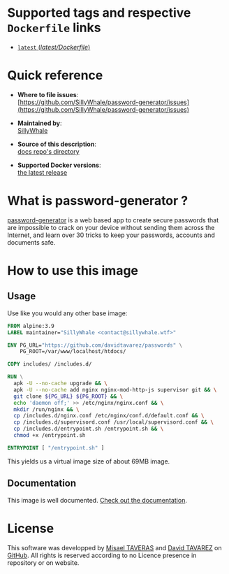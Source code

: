 # Supported tags and respective `Dockerfile` links

- [`latest` (*latest/Dockerfile*)](https://github.com/SillyWhale/password-generator/blob/master/Dockerfile)

# Quick reference

- **Where to file issues**:  
  [https://github.com/SillyWhale/password-generator/issues](https://github.com/SillyWhale/password-generator/issues)

- **Maintained by**:  
  [SillyWhale](https://github.com/SillyWhale/password-generator)

- **Source of this description**:  
  [docs repo's directory](https://github.com/SillyWhale/_documentation)

- **Supported Docker versions**:  
  [the latest release](https://github.com/docker/docker-ce/releases/latest)

# What is password-generator ?

[password-generator](https://password-generator.info/) is a web based app to create secure passwords that are impossible to crack on your device without sending them across the Internet, and learn over 30 tricks to keep your passwords, accounts and documents safe.  

# How to use this image

## Usage

Use like you would any other base image:

```dockerfile
FROM alpine:3.9
LABEL maintainer="SillyWhale <contact@sillywhale.wtf>"

ENV PG_URL="https://github.com/davidtavarez/passwords" \
    PG_ROOT=/var/www/localhost/htdocs/

COPY includes/ /includes.d/

RUN \
  apk -U --no-cache upgrade && \
  apk -U --no-cache add nginx nginx-mod-http-js supervisor git && \
  git clone ${PG_URL} ${PG_ROOT} && \
  echo 'daemon off;' >> /etc/nginx/nginx.conf && \
  mkdir /run/nginx && \
  cp /includes.d/nginx.conf /etc/nginx/conf.d/default.conf && \
  cp /includes.d/supervisord.conf /usr/local/supervisord.conf && \
  cp /includes.d/entrypoint.sh /entrypoint.sh && \
  chmod +x /entrypoint.sh

ENTRYPOINT [ "/entrypoint.sh" ]
```

This yields us a virtual image size of about 69MB image.

## Documentation

This image is well documented. [Check out the documentation](http://docs.sillywhale.wtf/password-generator/).

# License

This software was developped by [Misael TAVERAS](https://github.com/taverasmisael) and [David TAVAREZ](https://davidtavarez.github.io/) on [GitHub](https://github.com/davidtavarez/passwords). All rights is reserved according to no Licence presence in repository or on website.